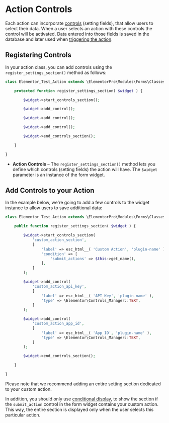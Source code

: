 # Action Controls

<Badge type="tip" vertical="top" text="Elementor Pro" /> <Badge type="warning" vertical="top" text="Advanced" />

Each action can incorporate [controls](./../controls/) (setting fields), that allow users to select their data. When a user selects an action with these controls the control will be activated. Data entered into those fields is saved in the database and later used when [triggering the action](./action-run/).

## Registering Controls

In your action class, you can add controls using the `register_settings_section()` method as follows:

```php
class Elementor_Test_Action extends \ElementorPro\Modules\Forms\Classes\Action_Base {

	protected function register_settings_section( $widget ) {

		$widget->start_controls_section();

		$widget->add_control();

		$widget->add_control();

		$widget->add_control();

		$widget->end_controls_section();

	}

}
```

* **Action Controls** – The `register_settings_section()` method lets you define which controls (setting fields) the action will have. The `$widget` parameter is an instance of the form widget.

## Add Controls to your Action

In the example below, we're going to add a few controls to the widget instance to allow users to save additional data:

```php
class Elementor_Test_Action extends \ElementorPro\Modules\Forms\Classes\Action_Base {

	public function register_settings_section( $widget ) {

		$widget->start_controls_section(
			'custom_action_section',
			[
				'label' => esc_html__( 'Custom Action', 'plugin-name' ),
				'condition' => [
					'submit_actions' => $this->get_name(),
				],
			]
		);

		$widget->add_control(
			'custom_action_api_key',
			[
				'label' => esc_html__( 'API Key', 'plugin-name' ),
				'type' => \Elementor\Controls_Manager::TEXT,
			]
		);

		$widget->add_control(
			'custom_action_app_id',
			[
				'label' => esc_html__( 'App ID', 'plugin-name' ),
				'type' => \Elementor\Controls_Manager::TEXT,
			]
		);

		$widget->end_controls_section();

	}

}
```

Please note that we recommend adding an entire setting section dedicated to your custom action.

In addition, you should only use [conditional display](./../controls/conditional-display/), to show the section if the `submit_action` control in the form widget contains your custom action. This way, the entire section is displayed only when the user selects this particular action.
